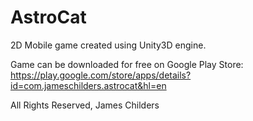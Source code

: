 AstroCat
========

2D Mobile game created using Unity3D engine.

Game can be downloaded for free on Google Play Store:  
https://play.google.com/store/apps/details?id=com.jameschilders.astrocat&hl=en

All Rights Reserved, James Childers
